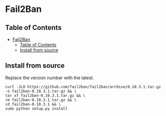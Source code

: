 # Fail2Ban

## Table of Contents

- [Fail2Ban](#fail2ban)
  - [Table of Contents](#table-of-contents)
  - [Install from source](#install-from-source)

## Install from source

Replace the version number with the latest.

```shell
curl -JLO https://github.com/fail2ban/fail2ban/archive/0.10.3.1.tar.gz -o fail2ban-0.10.3.1.tar.gz && \
tar xf fail2ban-0.10.3.1.tar.gz && \
rm fail2ban-0.10.3.1.tar.gz && \
cd fail2ban-0.10.3.1 && \
sudo python setup.py install
```

